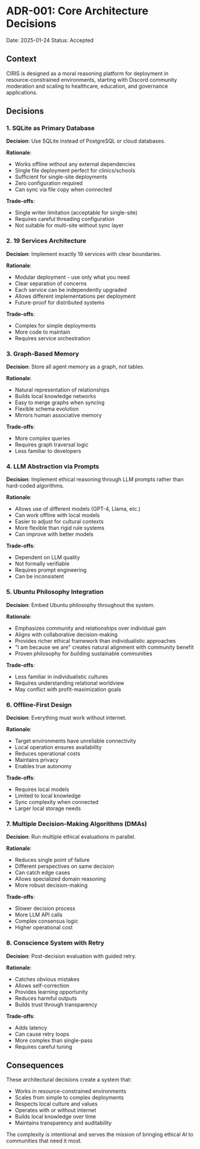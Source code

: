 # ADR-001: Core Architecture Decisions

Date: 2025-01-24
Status: Accepted

## Context

CIRIS is designed as a moral reasoning platform for deployment in resource-constrained environments, starting with Discord community moderation and scaling to healthcare, education, and governance applications.

## Decisions

### 1. SQLite as Primary Database

**Decision**: Use SQLite instead of PostgreSQL or cloud databases.

**Rationale**:
- Works offline without any external dependencies
- Single file deployment perfect for clinics/schools
- Sufficient for single-site deployments
- Zero configuration required
- Can sync via file copy when connected

**Trade-offs**:
- Single writer limitation (acceptable for single-site)
- Requires careful threading configuration
- Not suitable for multi-site without sync layer

### 2. 19 Services Architecture

**Decision**: Implement exactly 19 services with clear boundaries.

**Rationale**:
- Modular deployment - use only what you need
- Clear separation of concerns
- Each service can be independently upgraded
- Allows different implementations per deployment
- Future-proof for distributed systems

**Trade-offs**:
- Complex for simple deployments
- More code to maintain
- Requires service orchestration

### 3. Graph-Based Memory

**Decision**: Store all agent memory as a graph, not tables.

**Rationale**:
- Natural representation of relationships
- Builds local knowledge networks
- Easy to merge graphs when syncing
- Flexible schema evolution
- Mirrors human associative memory

**Trade-offs**:
- More complex queries
- Requires graph traversal logic
- Less familiar to developers

### 4. LLM Abstraction via Prompts

**Decision**: Implement ethical reasoning through LLM prompts rather than hard-coded algorithms.

**Rationale**:
- Allows use of different models (GPT-4, Llama, etc.)
- Can work offline with local models
- Easier to adjust for cultural contexts
- More flexible than rigid rule systems
- Can improve with better models

**Trade-offs**:
- Dependent on LLM quality
- Not formally verifiable
- Requires prompt engineering
- Can be inconsistent

### 5. Ubuntu Philosophy Integration

**Decision**: Embed Ubuntu philosophy throughout the system.

**Rationale**:
- Emphasizes community and relationships over individual gain
- Aligns with collaborative decision-making
- Provides richer ethical framework than individualistic approaches
- "I am because we are" creates natural alignment with community benefit
- Proven philosophy for building sustainable communities

**Trade-offs**:
- Less familiar in individualistic cultures
- Requires understanding relational worldview
- May conflict with profit-maximization goals

### 6. Offline-First Design

**Decision**: Everything must work without internet.

**Rationale**:
- Target environments have unreliable connectivity
- Local operation ensures availability
- Reduces operational costs
- Maintains privacy
- Enables true autonomy

**Trade-offs**:
- Requires local models
- Limited to local knowledge
- Sync complexity when connected
- Larger local storage needs

### 7. Multiple Decision-Making Algorithms (DMAs)

**Decision**: Run multiple ethical evaluations in parallel.

**Rationale**:
- Reduces single point of failure
- Different perspectives on same decision
- Can catch edge cases
- Allows specialized domain reasoning
- More robust decision-making

**Trade-offs**:
- Slower decision process
- More LLM API calls
- Complex consensus logic
- Higher operational cost

### 8. Conscience System with Retry

**Decision**: Post-decision evaluation with guided retry.

**Rationale**:
- Catches obvious mistakes
- Allows self-correction
- Provides learning opportunity
- Reduces harmful outputs
- Builds trust through transparency

**Trade-offs**:
- Adds latency
- Can cause retry loops
- More complex than single-pass
- Requires careful tuning

## Consequences

These architectural decisions create a system that:
- Works in resource-constrained environments
- Scales from simple to complex deployments
- Respects local culture and values
- Operates with or without internet
- Builds local knowledge over time
- Maintains transparency and auditability

The complexity is intentional and serves the mission of bringing ethical AI to communities that need it most.